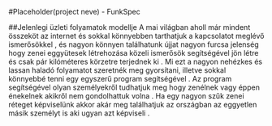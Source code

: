 #Placeholder(project neve) - FunkSpec

##Jelenlegi üzleti folyamatok modellje
A mai világban aholl már mindent összeköt az internet és sokkal könnyebben tarthatjuk a kapcsolatot meglévő ismerősökkel , és nagyon könnyen találhatunk újjat nagyon furcsa jelenség hogy zenei eggyütesek létrehozása közeli ismerősök segítségével jön létre és csak pár kilóméteres körzetre terjednek ki . Mi ezt a nagyon nehézkes és lassan haladó folyamatot szeretnék meg gyorsítani, illetve sokkal könnyebbé tenni egy egyszerű program segítségével . Az program segítségével olyan személyekről tudhatjuk meg hogy zenélnek vagy éppen énekelnek akikről nem gondolhattuk volna . Ha egy nagyon szűk zenei réteget képviselünk akkor akár meg találhatjuk az országban az eggyetlen másik személyt is aki ugyan azt képviseli . 